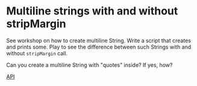 # Multiline strings with and without stripMargin

See workshop on how to create multiline String.
Write a script that creates and prints some.
Play to see the difference between such Strings with and without `stripMargin` call.

Can you create a multiline String with "quotes" inside? If yes, how?

[API](http://www.scala-lang.org/api/2.11.5/index.html#scala.collection.immutable.StringLike)
